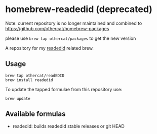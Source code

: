 homebrew-readedid (deprecated)
=================
Note: current repository is no longer maintained and combined to <https://github.com/othercat/homebrew-packages> 

please use `brew tap othercat/packages` to get the new version

A repository for my [readedid](https://github.com/othercat/readEDID) related brew.

Usage
-----

    brew tap othercat/readEDID
    brew install readedid

To update the tapped formulae from this repository use:

    brew update

Available formulas
------------------

 *  readedid: builds readedid stable releases or git HEAD

